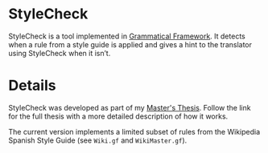# StyleCheck

StyleCheck is a tool implemented in [Grammatical Framework](http://www.grammaticalframework.org/). It detects when a rule from a style guide is applied and gives a hint to the translator using StyleCheck when it isn’t.

# Details

StyleCheck was developed as part of my [Master's Thesis](https://github.com/Deseaus/MastersThesis). Follow the link for the full thesis with a more detailed description of how it works. 

The current version implements a limited subset of rules from the Wikipedia Spanish Style Guide (see `Wiki.gf` and `WikiMaster.gf`).
